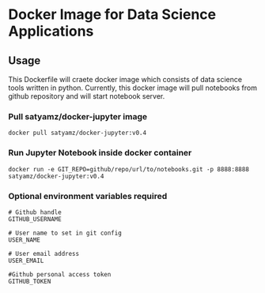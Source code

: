 # Docker Image for Data Science Applications
## Usage

This Dockerfile will craete docker image which consists of data science tools written in python.
Currently, this docker image will pull notebooks from github repository and will start notebook server.


### Pull satyamz/docker-jupyter image

```
docker pull satyamz/docker-jupyter:v0.4
```

### Run Jupyter Notebook inside docker container

```
docker run -e GIT_REPO=github/repo/url/to/notebooks.git -p 8888:8888 satyamz/docker-jupyter:v0.4
```

### Optional environment variables required

```
# Github handle
GITHUB_USERNAME

# User name to set in git config
USER_NAME

# User email address
USER_EMAIL

#Github personal access token
GITHUB_TOKEN
```